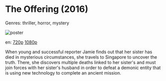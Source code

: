 # The Offering (2016)

Genres: thriller, horror, mystery

![poster](http://image.tmdb.org/t/p/w500/xyRgxur6yWWkGc5gWd8J6eHHUba.jpg)

en:
  [720p](magnet:?xt=urn:btih:55BF0BAAE4D15FC8434DC58DBD48CD73751265FC&tr=udp://glotorrents.pw:6969/announce&tr=udp://tracker.opentrackr.org:1337/announce&tr=udp://torrent.gresille.org:80/announce&tr=udp://tracker.openbittorrent.com:80&tr=udp://tracker.coppersurfer.tk:6969&tr=udp://tracker.leechers-paradise.org:6969&tr=udp://p4p.arenabg.ch:1337&tr=udp://tracker.internetwarriors.net:1337)
  [1080p](magnet:?xt=urn:btih:0659306C4F3311EB89DC780199616A05846C2FE5&tr=udp://glotorrents.pw:6969/announce&tr=udp://tracker.opentrackr.org:1337/announce&tr=udp://torrent.gresille.org:80/announce&tr=udp://tracker.openbittorrent.com:80&tr=udp://tracker.coppersurfer.tk:6969&tr=udp://tracker.leechers-paradise.org:6969&tr=udp://p4p.arenabg.ch:1337&tr=udp://tracker.internetwarriors.net:1337)
  


When young and successful reporter Jamie finds out that her sister has died in mysterious circumstances, she travels to Singapore to uncover the truth. There, she discovers multiple deaths linked to her sister's and must join forces with her sister's husband in order to defeat a demonic entity that is using new technology to complete an ancient mission.